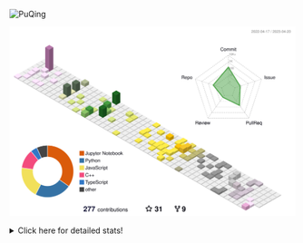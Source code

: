![PuQing](https://user-images.githubusercontent.com/27223114/171565019-9a56fae6-b08b-421f-99db-7e830da42371.png)

![](./profile-3d-contrib/profile-season-animate.svg)

<details>
<summary>Click here for detailed stats!</summary>

<!--START_SECTION:waka-->
![Lines of code](https://img.shields.io/badge/From%20Hello%20World%20I%27ve%20Written-663.6%20thousand%20lines%20of%20code-blue)

**🐱 My GitHub Data** 

> 📦 242.4 kB Used in GitHub's Storage 
 > 
> 🏆 68 Contributions in the Year 2023
 > 
> 🚫 Not Opted to Hire
 > 
> 📜 25 Public Repositories 
 > 
> 🔑 27 Private Repositories 
 > 
**I'm an Early 🐤** 

```text
🌞 Morning                177 commits         ████░░░░░░░░░░░░░░░░░░░░░   17.59 % 
🌆 Daytime                462 commits         ███████████░░░░░░░░░░░░░░   45.92 % 
🌃 Evening                146 commits         ████░░░░░░░░░░░░░░░░░░░░░   14.51 % 
🌙 Night                  221 commits         █████░░░░░░░░░░░░░░░░░░░░   21.97 % 
```


📊 **This Week I Spent My Time On** 

```text
💬 Programming Languages: 
C                        7 hrs 52 mins       ██████████████░░░░░░░░░░░   54.99 % 
Python                   3 hrs 18 mins       ██████░░░░░░░░░░░░░░░░░░░   23.07 % 
Jupyter Notebook         2 hrs 4 mins        ████░░░░░░░░░░░░░░░░░░░░░   14.53 % 
PowerShell               20 mins             █░░░░░░░░░░░░░░░░░░░░░░░░   02.39 % 
JSON                     17 mins             ░░░░░░░░░░░░░░░░░░░░░░░░░   02.00 % 

🔥 Editors: 
VS Code                  10 hrs 45 mins      ███████████████████░░░░░░   75.08 % 
DataSpell                2 hrs 5 mins        ████░░░░░░░░░░░░░░░░░░░░░   14.56 % 
PyCharm                  1 hr 29 mins        ███░░░░░░░░░░░░░░░░░░░░░░   10.36 % 

💻 Operating System: 
Windows                  11 hrs 11 mins      ████████████████████░░░░░   78.14 % 
WSL                      3 hrs 8 mins        █████░░░░░░░░░░░░░░░░░░░░   21.86 % 
```


<!--END_SECTION:waka-->
</details>
